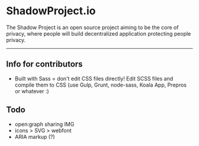 # ShadowProject.io

The Shadow Project is an open source project aiming to be the core of privacy, where people will build decentralized application protecting people privacy.

----

## Info for contributors

* Built with Sass = don't edit CSS files directly! Edit SCSS files and compile them to CSS (use Gulp, Grunt, node-sass, Koala App, Prepros or whatever :)

## Todo

* open:graph sharing IMG
* icons > SVG > webfont
* ARIA markup (?)
